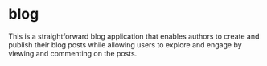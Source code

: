 # blog
This is a straightforward blog application that enables authors to create and publish their blog posts while allowing users to explore and engage by viewing and commenting on the posts.


